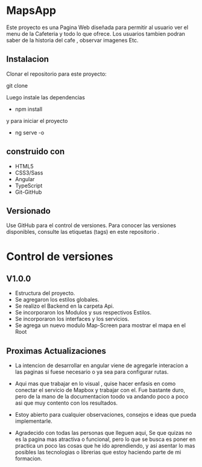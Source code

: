 
# MapsApp
Este proyecto es una Pagina Web diseñada para permitir al usuario ver el menu de la Cafeteria y todo lo que ofrece. Los usuarios tambien podran saber de la historia del cafe , observar imagenes Etc.

<!-- ver pagina web  -->

## Instalacion

Clonar el repositorio para este proyecto:

git clone 

Luego instale las dependencias

- npm install

y para iniciar el proyecto 

- ng serve -o

## construido con
- HTML5
- CSS3/Sass
- Angular 
- TypeScript
- Git-GitHub

## Versionado
Use GitHub para el control de versiones. Para conocer las versiones disponibles, consulte las etiquetas (tags) en este repositorio .

# Control de versiones

## V1.0.0

- Estructura del proyecto.
- Se agregaron los estilos globales.
- Se realizo el Backend en la carpeta Api.
- Se incorporaron los Modulos y sus respectivos Estilos.
- Se incorporaron los interfaces y los servicios.
- Se agrega un nuevo modulo Map-Screen para mostrar el mapa en el Root

## Proximas Actualizaciones

- La intencion de desarrollar en angular viene de agregarle interacion a las paginas si fuese necesario o ya sea para configurar rutas.

- Aqui mas que trabajar en lo visual , quise hacer enfasis en como conectar el servicio de Mapbox y trabajar con el. Fue bastante duro, pero de la mano de la documentacion toodo va andando poco a poco asi que muy contento con los resultados.

- Estoy abierto para cualquier observaciones, consejos e ideas que pueda implementarle.

- Agradecido con todas las personas que lleguen aqui, Se que quizas no es la pagina mas atractiva o funcional, pero lo que se busca es poner en practica un poco las cosas que he ido aprendiendo, y asi asentar lo mas posibles las tecnologias o librerias que estoy haciendo parte de mi formacion.
